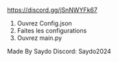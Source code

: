 https://discord.gg/jSnNWYFk67

1. Ouvrez Config.json
2. Faites les configurations
3. Ouvrez main.py

Made By Saydo
Discord: Saydo2024